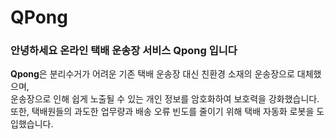 # QPong

### 안녕하세요 온라인 택배 운송장 서비스 Qpong 입니다

**Qpong**은 분리수거가 어려운 기존 택배 운송장 대신 친환경 소재의 운송장으로 대체했으며,  
운송장으로 인해 쉽게 노출될 수 있는 개인 정보를 암호화하여 보호력을 강화했습니다.  
또한, 택배원들의 과도한 업무량과 배송 오류 빈도를 줄이기 위해 택배 자동화 로봇을 도입했습니다.

